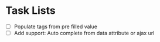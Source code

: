 # Task Lists
- [ ] Populate tags from pre filled value
- [ ] Add support: Auto complete from data attribute or ajax url
